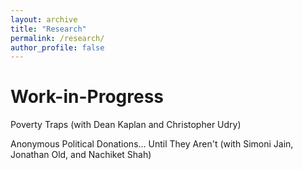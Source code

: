 ```yaml
---
layout: archive
title: "Research"
permalink: /research/
author_profile: false
---
```


# Work-in-Progress

Poverty Traps (with Dean Kaplan and Christopher Udry)

Anonymous Political Donations... Until They Aren't (with Simoni Jain, Jonathan Old, and Nachiket Shah)